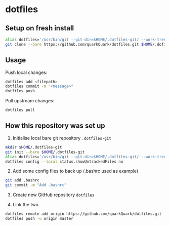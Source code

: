 # dotfiles

## Setup on fresh install
````bash
alias dotfiles='/usr/bin/git --git-dir=$HOME/.dotfiles-git/ --work-tree=$HOME'
git clone --bare https://github.com/quarkQuark/dotfiles.git $HOME/.dofiles-git
````

## Usage

Push local changes:
````bash
dotfiles add <filepath>
dotfiles commit -m "<message>"
dotfiles push
````
Pull upstream changes:
````bash
dotfiles pull
````

## How this repository was set up

1. Initialise local bare git repository `.dotfiles-git`
````bash
mkdir $HOME/.dotfiles-git
git init --bare $HOME/.dotfiles-git
alias dotfiles='/usr/bin/git --git-dir=$HOME/.dotfiles-git/ --work-tree=$HOME'
dotfiles config --local status.showUntrackedFiles no
````

2. Add some config files to back up (.bashrc used as example)
````bash
git add .bashrc
git commit -m "Add .bashrc"
````

3. Create new GitHub repository `dotfiles`

4. Link the two
````bash
dotfiles remote add origin https://github.com/quarkQuark/dotfiles.git
dotfiles push -u origin master
````
